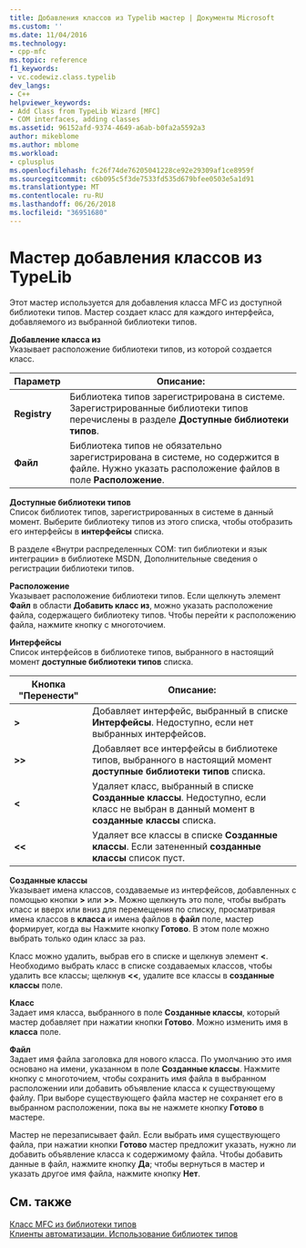 ```yaml
---
title: Добавления классов из Typelib мастер | Документы Microsoft
ms.custom: ''
ms.date: 11/04/2016
ms.technology:
- cpp-mfc
ms.topic: reference
f1_keywords:
- vc.codewiz.class.typelib
dev_langs:
- C++
helpviewer_keywords:
- Add Class from TypeLib Wizard [MFC]
- COM interfaces, adding classes
ms.assetid: 96152afd-9374-4649-a6ab-b0fa2a5592a3
author: mikeblome
ms.author: mblome
ms.workload:
- cplusplus
ms.openlocfilehash: fc26f74de76205041228ce92e29309af1ce8959f
ms.sourcegitcommit: c6b095c5f3de7533fd535d679bfee0503e5a1d91
ms.translationtype: MT
ms.contentlocale: ru-RU
ms.lasthandoff: 06/26/2018
ms.locfileid: "36951680"
---
```

# <a name="add-class-from-typelib-wizard"></a>Мастер добавления классов из TypeLib
Этот мастер используется для добавления класса MFC из доступной библиотеки типов. Мастер создает класс для каждого интерфейса, добавляемого из выбранной библиотеки типов.  
  
 **Добавление класса из**  
 Указывает расположение библиотеки типов, из которой создается класс.  
  
|Параметр|Описание:|  
|------------|-----------------|  
|**Registry**|Библиотека типов зарегистрирована в системе. Зарегистрированные библиотеки типов перечислены в разделе **Доступные библиотеки типов**.|  
|**Файл**|Библиотека типов не обязательно зарегистрирована в системе, но содержится в файле. Нужно указать расположение файлов в поле **Расположение**.|  
  
 **Доступные библиотеки типов**  
 Список библиотек типов, зарегистрированных в системе в данный момент. Выберите библиотеку типов из этого списка, чтобы отобразить его интерфейсы в **интерфейсы** списка.  
  
 В разделе «Внутри распределенных COM: тип библиотеки и язык интеграции» в библиотеке MSDN, Дополнительные сведения о регистрации библиотеки типов.  
  
 **Расположение**  
 Указывает расположение библиотеки типов. Если щелкнуть элемент **Файл** в области **Добавить класс из**, можно указать расположение файла, содержащего библиотеку типов. Чтобы перейти к расположению файла, нажмите кнопку с многоточием.  
  
 **Интерфейсы**  
 Список интерфейсов в библиотеке типов, выбранного в настоящий момент **доступные библиотеки типов** списка.  
  
|Кнопка "Перенести"|Описание:|  
|---------------------|-----------------|  
|**>**|Добавляет интерфейс, выбранный в списке **Интерфейсы**. Недоступно, если нет выбранных интерфейсов.|  
|**>>**|Добавляет все интерфейсы в библиотеке типов, выбранного в настоящий момент **доступные библиотеки типов** списка.|  
|**<**|Удаляет класс, выбранный в списке **Созданные классы**. Недоступно, если класс не выбран в данный момент в **созданные классы** списка.|  
|**<\<**|Удаляет все классы в списке **Созданные классы**. Если затененный **созданные классы** список пуст.|  
  
 **Созданные классы**  
 Указывает имена классов, создаваемые из интерфейсов, добавленных с помощью кнопки **>** или **>>**. Можно щелкнуть это поле, чтобы выбрать класс и вверх или вниз для перемещения по списку, просматривая имена классов в **класса** и имена файлов в **файл** поле, мастер формирует, когда вы Нажмите кнопку **Готово**. В этом поле можно выбрать только один класс за раз.  
  
 Класс можно удалить, выбрав его в списке и щелкнув элемент **<**. Необходимо выбрать класс в списке создаваемых классов, чтобы удалить все классы; щелкнув **<<**, удалите все классы в **созданные классы** поле.  
  
 **Класс**  
 Задает имя класса, выбранного в поле **Созданные классы**, который мастер добавляет при нажатии кнопки **Готово**. Можно изменить имя в **класса** поле.  
  
 **Файл**  
 Задает имя файла заголовка для нового класса. По умолчанию это имя основано на имени, указанном в поле **Созданные классы**. Нажмите кнопку с многоточием, чтобы сохранить имя файла в выбранном расположении или добавить объявление класса к существующему файлу. При выборе существующего файла мастер не сохраняет его в выбранном расположении, пока вы не нажмете кнопку **Готово** в мастере.  
  
 Мастер не перезаписывает файл. Если выбрать имя существующего файла, при нажатии кнопки **Готово** мастер предложит указать, нужно ли добавить объявление класса к содержимому файла. Чтобы добавить данные в файл, нажмите кнопку **Да**; чтобы вернуться в мастер и указать другое имя файла, нажмите кнопку **Нет**.  
  
## <a name="see-also"></a>См. также  
 [Класс MFC из библиотеки типов](../../mfc/reference/adding-an-mfc-class-from-a-type-library.md)   
 [Клиенты автоматизации. Использование библиотек типов](../../mfc/automation-clients-using-type-libraries.md)

